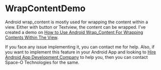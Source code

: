# WrapContentDemo


Android wrap_content is mostly used for wrapping the content within a view. Either with button or Textview, the content can be wrapped. I’ve created a demo on [How to Use Android Wrap_Content For Wrapping Contents Within The View](https://www.spaceotechnologies.com/android-wrap_content-tutorial-for-beginners/). 

If you face any issue implementing it, you can contact me for help. Also, if you want to implement this feature in your Android App and looking to [Hire Android App Development Company](https://www.spaceotechnologies.com/android-app-development/) to help you, then you can contact Space-O Technologies for the same.

